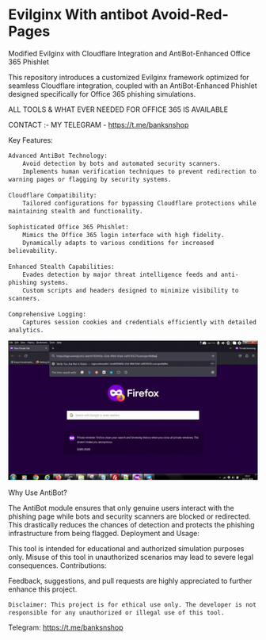 # Evilginx With antibot Avoid-Red-Pages   
Modified Evilginx with Cloudflare Integration and AntiBot-Enhanced Office 365 Phishlet  
  
This repository introduces a customized Evilginx framework optimized for seamless Cloudflare integration, coupled with an AntiBot-Enhanced Phishlet designed specifically for Office 365 phishing simulations.
                                      
         
ALL TOOLS & WHAT EVER NEEDED FOR OFFICE 365 IS AVAILABLE                                                                                                     

CONTACT :- MY TELEGRAM - https://t.me/banksnshop                                

                
                                                             

Key Features:

    Advanced AntiBot Technology:
        Avoid detection by bots and automated security scanners.
        Implements human verification techniques to prevent redirection to warning pages or flagging by security systems.

    Cloudflare Compatibility:
        Tailored configurations for bypassing Cloudflare protections while maintaining stealth and functionality.

    Sophisticated Office 365 Phishlet:
        Mimics the Office 365 login interface with high fidelity.
        Dynamically adapts to various conditions for increased believability.
 
    Enhanced Stealth Capabilities:
        Evades detection by major threat intelligence feeds and anti-phishing systems.
        Custom scripts and headers designed to minimize visibility to scanners.

    Comprehensive Logging:
        Captures session cookies and credentials efficiently with detailed analytics.
![Demo](/evil.gif)

Why Use AntiBot?

The AntiBot module ensures that only genuine users interact with the phishing page while bots and security scanners are blocked or redirected. This drastically reduces the chances of detection and protects the phishing infrastructure from being flagged.
Deployment and Usage:

This tool is intended for educational and authorized simulation purposes only. Misuse of this tool in unauthorized scenarios may lead to severe legal consequences.
Contributions:

Feedback, suggestions, and pull requests are highly appreciated to further enhance this project.

    Disclaimer: This project is for ethical use only. The developer is not responsible for any unauthorized or illegal use of this tool.

Telegram: https://t.me/banksnshop



